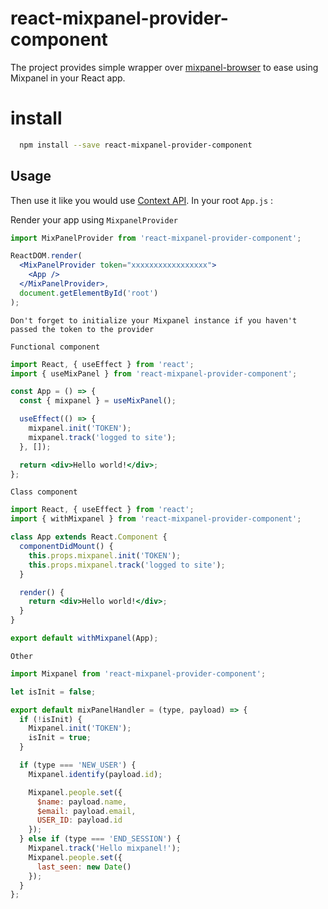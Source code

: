 # react-mixpanel-provider-component

The project provides simple wrapper over [mixpanel-browser](https://github.com/mixpanel/mixpanel-js) to ease using Mixpanel in your React app.

# install

```bash
  npm install --save react-mixpanel-provider-component
```

## Usage

Then use it like you would use [Context API](https://reactjs.org/docs/context.html). In your root `App.js` :

Render your app using `MixpanelProvider`

```jsx
import MixPanelProvider from 'react-mixpanel-provider-component';

ReactDOM.render(
  <MixPanelProvider token="xxxxxxxxxxxxxxxxx">
    <App />
  </MixPanelProvider>,
  document.getElementById('root')
);
```

`Don't forget to initialize your Mixpanel instance if you haven't passed the token to the provider`

`Functional component`

```jsx
import React, { useEffect } from 'react';
import { useMixPanel } from 'react-mixpanel-provider-component';

const App = () => {
  const { mixpanel } = useMixPanel();

  useEffect(() => {
    mixpanel.init('TOKEN');
    mixpanel.track('logged to site');
  }, []);

  return <div>Hello world!</div>;
};
```

`Class component`

```jsx
import React, { useEffect } from 'react';
import { withMixpanel } from 'react-mixpanel-provider-component';

class App extends React.Component {
  componentDidMount() {
    this.props.mixpanel.init('TOKEN');
    this.props.mixpanel.track('logged to site');
  }

  render() {
    return <div>Hello world!</div>;
  }
}

export default withMixpanel(App);
```

`Other`

```js
import Mixpanel from 'react-mixpanel-provider-component';

let isInit = false;

export default mixPanelHandler = (type, payload) => {
  if (!isInit) {
    Mixpanel.init('TOKEN');
    isInit = true;
  }

  if (type === 'NEW_USER') {
    Mixpanel.identify(payload.id);

    Mixpanel.people.set({
      $name: payload.name,
      $email: payload.email,
      USER_ID: payload.id
    });
  } else if (type === 'END_SESSION') {
    Mixpanel.track('Hello mixpanel!');
    Mixpanel.people.set({
      last_seen: new Date()
    });
  }
};
```
